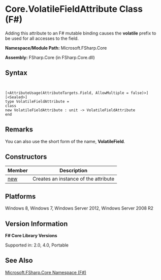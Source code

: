 # Core.VolatileFieldAttribute Class (F#)

Adding this attribute to an F# mutable binding causes the **volatile** prefix to be used for all accesses to the field.

**Namespace/Module Path:** Microsoft.FSharp.Core

**Assembly:** FSharp.Core (in FSharp.Core.dll)


## Syntax


```


[<AttributeUsage(AttributeTargets.Field, AllowMultiple = false)>]
[<Sealed>]
type VolatileFieldAttribute =
class
new VolatileFieldAttribute : unit -> VolatileFieldAttribute
end

```



## Remarks
You can also use the short form of the name, **VolatileField**.


## Constructors


|Member|Description|
|------|-----------|
|[new](http://msdn.microsoft.com/en-us/library/de9cffb9-6a8a-4052-b47e-b7ef4fec46b5)|Creates an instance of the attribute|

## Platforms
Windows 8, Windows 7, Windows Server 2012, Windows Server 2008 R2


## Version Information
**F# Core Library Versions**

Supported in: 2.0, 4.0, Portable




## See Also
[Microsoft.FSharp.Core Namespace &#40;F&#35;&#41;](Microsoft.FSharp.Core+Namespace+%28FSharp%29.md)

